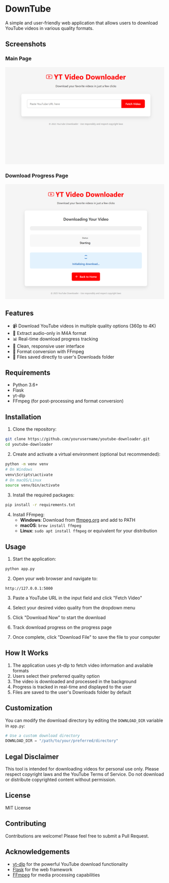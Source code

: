 # DownTube

A simple and user-friendly web application that allows users to download YouTube videos in various quality formats.

## Screenshots

### Main Page

![YouTube Downloader Main Page](screenshots/main_page.png "YouTube Video Downloader Main Page")

### Download Progress Page

![Download Progress](screenshots/progress_page.png "Download Progress Page")

## Features

- 📹 Download YouTube videos in multiple quality options (360p to 4K)
- 🎵 Extract audio-only in M4A format
- 📊 Real-time download progress tracking
- 🎨 Clean, responsive user interface
- 🔄 Format conversion with FFmpeg
- 📁 Files saved directly to user's Downloads folder

## Requirements

- Python 3.6+
- Flask
- yt-dlp
- FFmpeg (for post-processing and format conversion)

## Installation

1. Clone the repository:

```bash
git clone https://github.com/yourusername/youtube-downloader.git
cd youtube-downloader
```

2. Create and activate a virtual environment (optional but recommended):

```bash
python -m venv venv
# On Windows
venv\Scripts\activate
# On macOS/Linux
source venv/bin/activate
```

3. Install the required packages:

```bash
pip install -r requirements.txt
```

4. Install FFmpeg:
   - **Windows**: Download from [ffmpeg.org](https://ffmpeg.org/download.html) and add to PATH
   - **macOS**: `brew install ffmpeg`
   - **Linux**: `sudo apt install ffmpeg` or equivalent for your distribution

## Usage

1. Start the application:

```bash
python app.py
```

2. Open your web browser and navigate to:

```
http://127.0.0.1:5000
```

3. Paste a YouTube URL in the input field and click "Fetch Video"

4. Select your desired video quality from the dropdown menu

5. Click "Download Now" to start the download

6. Track download progress on the progress page

7. Once complete, click "Download File" to save the file to your computer

## How It Works

1. The application uses yt-dlp to fetch video information and available formats
2. Users select their preferred quality option
3. The video is downloaded and processed in the background
4. Progress is tracked in real-time and displayed to the user
5. Files are saved to the user's Downloads folder by default

## Customization

You can modify the download directory by editing the `DOWNLOAD_DIR` variable in `app.py`:

```python
# Use a custom download directory
DOWNLOAD_DIR = "/path/to/your/preferred/directory"
```

## Legal Disclaimer

This tool is intended for downloading videos for personal use only. Please respect copyright laws and the YouTube Terms of Service. Do not download or distribute copyrighted content without permission.

## License

MIT License

## Contributing

Contributions are welcome! Please feel free to submit a Pull Request.

## Acknowledgements

- [yt-dlp](https://github.com/yt-dlp/yt-dlp) for the powerful YouTube download functionality
- [Flask](https://flask.palletsprojects.com/) for the web framework
- [FFmpeg](https://ffmpeg.org/) for media processing capabilities
